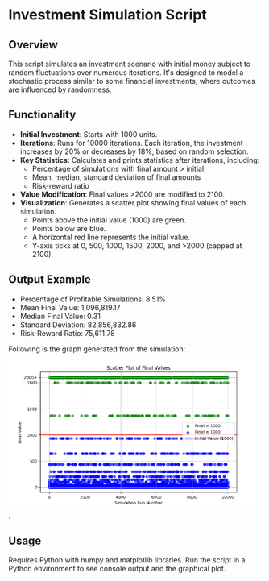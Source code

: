 # Investment Simulation Script

## Overview
This script simulates an investment scenario with initial money subject to random fluctuations over numerous iterations. It's designed to model a stochastic process similar to some financial investments, where outcomes are influenced by randomness.

## Functionality
- **Initial Investment**: Starts with 1000 units.
- **Iterations**: Runs for 10000 iterations. Each iteration, the investment increases by 20% or decreases by 18%, based on random selection.
- **Key Statistics**: Calculates and prints statistics after iterations, including:
  - Percentage of simulations with final amount > initial
  - Mean, median, standard deviation of final amounts
  - Risk-reward ratio
- **Value Modification**: Final values >2000 are modified to 2100.
- **Visualization**: Generates a scatter plot showing final values of each simulation. 
  - Points above the initial value (1000) are green.
  - Points below are blue.
  - A horizontal red line represents the initial value.
  - Y-axis ticks at 0, 500, 1000, 1500, 2000, and >2000 (capped at 2100).

## Output Example
- Percentage of Profitable Simulations: 8.51%
- Mean Final Value: 1,096,819.17
- Median Final Value: 0.31
- Standard Deviation: 82,856,832.86
- Risk-Reward Ratio: 75,611.78

Following is the graph generated from the simulation:
![Simulation Result](Figure_1.png).

## Usage
Requires Python with numpy and matplotlib libraries. Run the script in a Python environment to see console output and the graphical plot.
